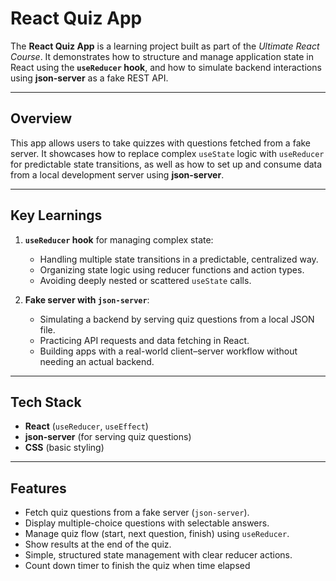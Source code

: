 # React Quiz App

The **React Quiz App** is a learning project built as part of the _Ultimate React Course_. It demonstrates how to structure and manage application state in React using the **`useReducer` hook**, and how to simulate backend interactions using **json-server** as a fake REST API.

---
## Overview

This app allows users to take quizzes with questions fetched from a fake server. It showcases how to replace complex `useState` logic with `useReducer` for predictable state transitions, as well as how to set up and consume data from a local development server using **json-server**.

---
## Key Learnings

1. **`useReducer` hook** for managing complex state:
    - Handling multiple state transitions in a predictable, centralized way.
    - Organizing state logic using reducer functions and action types.
    - Avoiding deeply nested or scattered `useState` calls.
    
2. **Fake server with `json-server`**:
    - Simulating a backend by serving quiz questions from a local JSON file.
    - Practicing API requests and data fetching in React.
    - Building apps with a real-world client–server workflow without needing an actual backend.

---
## Tech Stack
- **React** (`useReducer`, `useEffect`)
- **json-server** (for serving quiz questions)
- **CSS** (basic styling)

---
## Features

- Fetch quiz questions from a fake server (`json-server`).
- Display multiple-choice questions with selectable answers.
- Manage quiz flow (start, next question, finish) using `useReducer`.
- Show results at the end of the quiz.
- Simple, structured state management with clear reducer actions.
- Count down timer to finish the quiz when time elapsed
